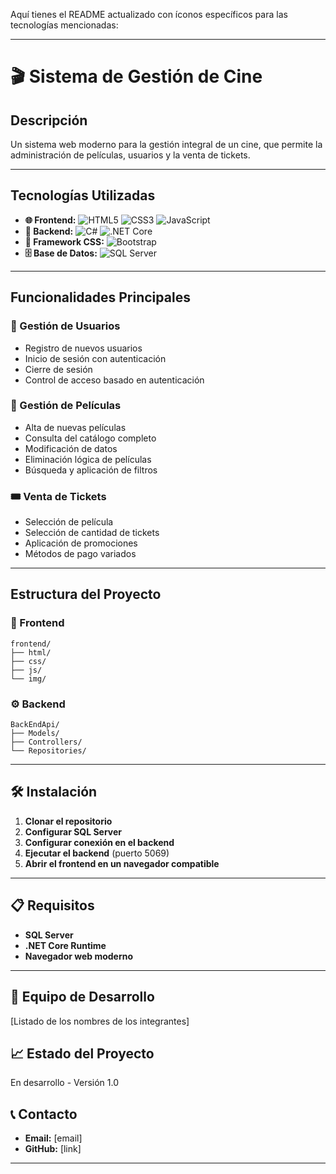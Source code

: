 Aquí tienes el README actualizado con íconos específicos para las tecnologías mencionadas:

---

# 🎬 Sistema de Gestión de Cine

## Descripción
Un sistema web moderno para la gestión integral de un cine, que permite la administración de películas, usuarios y la venta de tickets.

---

## Tecnologías Utilizadas
- **🌐 Frontend:** ![HTML5](https://img.shields.io/badge/HTML5-E34F26?style=flat-square&logo=html5&logoColor=white) ![CSS3](https://img.shields.io/badge/CSS3-1572B6?style=flat-square&logo=css3&logoColor=white) ![JavaScript](https://img.shields.io/badge/JavaScript-F7DF1E?style=flat-square&logo=javascript&logoColor=black)
- **🔧 Backend:** ![C#](https://img.shields.io/badge/C%23-239120?style=flat-square&logo=csharp&logoColor=white) ![.NET Core](https://img.shields.io/badge/.NET%20Core-512BD4?style=flat-square&logo=dotnet&logoColor=white)
- **🎨 Framework CSS:** ![Bootstrap](https://img.shields.io/badge/Bootstrap-563D7C?style=flat-square&logo=bootstrap&logoColor=white)
- **🗄️ Base de Datos:** ![SQL Server](https://img.shields.io/badge/SQL%20Server-CC2927?style=flat-square&logo=microsoft-sql-server&logoColor=white)

---

## Funcionalidades Principales

### 👥 Gestión de Usuarios
- Registro de nuevos usuarios
- Inicio de sesión con autenticación
- Cierre de sesión
- Control de acceso basado en autenticación

### 🎥 Gestión de Películas 
- Alta de nuevas películas
- Consulta del catálogo completo
- Modificación de datos
- Eliminación lógica de películas
- Búsqueda y aplicación de filtros

### 🎟️ Venta de Tickets
- Selección de película
- Selección de cantidad de tickets
- Aplicación de promociones
- Métodos de pago variados

---

## Estructura del Proyecto

### 📱 Frontend
```plaintext
frontend/
├── html/
├── css/
├── js/
└── img/
```

### ⚙️ Backend
```plaintext
BackEndApi/
├── Models/
├── Controllers/
└── Repositories/
```

---

## 🛠️ Instalación

1. **Clonar el repositorio**
2. **Configurar SQL Server**
3. **Configurar conexión en el backend**
4. **Ejecutar el backend** (puerto 5069)
5. **Abrir el frontend en un navegador compatible**

---

## 📋 Requisitos
- **SQL Server**
- **.NET Core Runtime**
- **Navegador web moderno**

---

## 👥 Equipo de Desarrollo
[Listado de los nombres de los integrantes]

## 📈 Estado del Proyecto
En desarrollo - Versión 1.0

## 📞 Contacto
- **Email:** [email]
- **GitHub:** [link]

---

